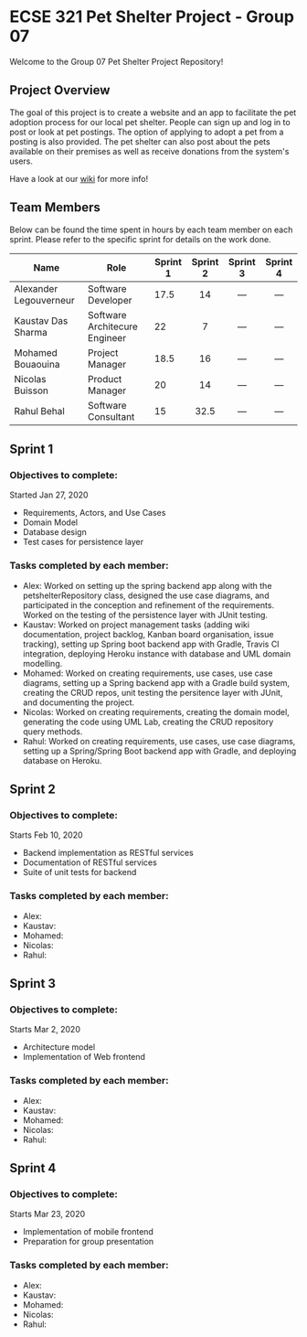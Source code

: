 # ECSE 321 Pet Shelter Project - Group 07

Welcome to the Group 07 Pet Shelter Project Repository!

## Project Overview 

The goal of this project is to create a website and an app to facilitate the pet adoption process for our local pet shelter. People can sign up and log in to post or look at pet postings. The option of applying to adopt a pet from a posting is also provided. The pet shelter can also post about the pets available on their premises as well as receive donations from the system's users.

Have a look at our [wiki](https://github.com/McGill-ECSE321-Winter2020/project-group-07/wiki) for more info!

## Team Members

Below can be found the time spent in hours by each team member on each sprint. Please refer to the specific sprint for details on the work done. 

| Name  | Role | Sprint 1 | Sprint 2 | Sprint 3 | Sprint 4 |
| ----- | ----- | ----- | :-----: | :-----: | :-----: |
| Alexander Legouverneur  | Software Developer | 17.5 | 14 | &mdash; | &mdash; |
| Kaustav Das Sharma | Software Architecure Engineer | 22 | 7 | &mdash; | &mdash; |
| Mohamed Bouaouina | Project Manager | 18.5 | 16 | &mdash; | &mdash; |
| Nicolas Buisson | Product Manager | 20 | 14 | &mdash; | &mdash; |
| Rahul Behal | Software Consultant | 15 | 32.5 | &mdash; | &mdash; |

## Sprint 1 

### Objectives to complete:
Started Jan 27, 2020
* Requirements, Actors, and Use Cases
* Domain Model
* Database design
* Test cases for persistence layer

### Tasks completed by each member:
* Alex: Worked on setting up the spring backend app along with the petshelterRepository class, designed the use case diagrams, and participated in the conception and refinement of the requirements. Worked on the testing of the persistence layer with JUnit testing.
* Kaustav: Worked on project management tasks (adding wiki documentation, project backlog, Kanban board organisation, issue tracking), setting up Spring boot backend app with Gradle, Travis CI integration, deploying Heroku instance with database and UML domain modelling.
* Mohamed: Worked on creating requirements, use cases, use case diagrams, setting up a Spring backend app with a Gradle build system, creating the CRUD repos, unit testing the persitence layer with JUnit, and documenting the project.
* Nicolas: Worked on creating requirements, creating the domain model, generating the code using UML Lab, creating the CRUD repository query methods.
* Rahul: Worked on creating requirements, use cases, use case diagrams, setting up a Spring/Spring Boot backend app with Gradle, and deploying database on Heroku.

## Sprint 2

### Objectives to complete:
Starts Feb 10, 2020
* Backend implementation as RESTful services
* Documentation of RESTful services
* Suite of unit tests for backend

### Tasks completed by each member:
* Alex:
* Kaustav:
* Mohamed:
* Nicolas:
* Rahul:

## Sprint 3

### Objectives to complete:
Starts Mar 2, 2020
* Architecture model
* Implementation of Web frontend

### Tasks completed by each member:
* Alex:
* Kaustav:
* Mohamed:
* Nicolas:
* Rahul:

## Sprint 4

### Objectives to complete:
Starts Mar 23, 2020
* Implementation of mobile frontend
* Preparation for group presentation 

### Tasks completed by each member:
* Alex:
* Kaustav:
* Mohamed:
* Nicolas:
* Rahul:
